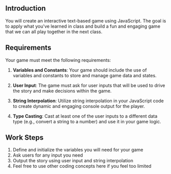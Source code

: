   ## Introduction
You will create an interactive text-based game using JavaScript. The goal is to apply what you've learned in class and build a fun and engaging game that we can all play together in the next class.

## Requirements

Your game must meet the following requirements:

1. **Variables and Constants**: Your game should include the use of variables and constants to store and manage game data and states.

2. **User Input**: The game must ask for user inputs that will be used to drive the story and make decisions within the game.

3. **String Interpolation**: Utilize string interpolation in your JavaScript code to create dynamic and engaging console output for the player.

4. **Type Casting**: Cast at least one of the user inputs to a different data type (e.g., convert a string to a number) and use it in your game logic.

## Work Steps
1. Define and initialize the variables you will need for your game
2. Ask users for any input you need
3. Output the story using user input and string interpolation
4. Feel free to use other coding concepts here if you feel too limited